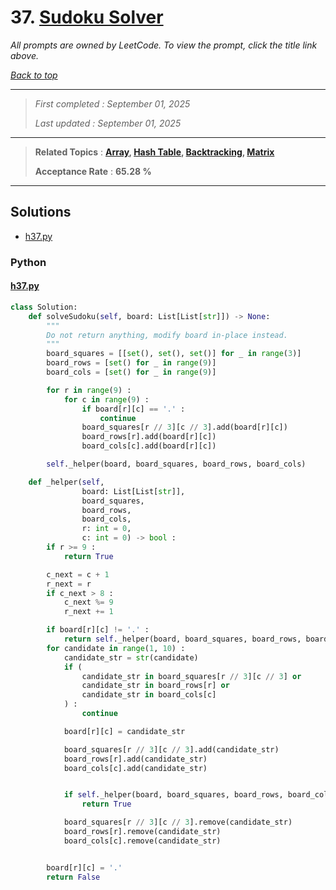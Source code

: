 # 37. [Sudoku Solver](<https://leetcode.com/problems/sudoku-solver>)

*All prompts are owned by LeetCode. To view the prompt, click the title link above.*

*[Back to top](<../README.md>)*

------

> *First completed : September 01, 2025*
>
> *Last updated : September 01, 2025*

------

> **Related Topics** : **[Array](<by_topic/Array.md>), [Hash Table](<by_topic/Hash Table.md>), [Backtracking](<by_topic/Backtracking.md>), [Matrix](<by_topic/Matrix.md>)**
>
> **Acceptance Rate** : **65.28 %**

------

## Solutions

- [h37.py](<../my-submissions/h37.py>)
### Python
#### [h37.py](<../my-submissions/h37.py>)
```Python
class Solution:
    def solveSudoku(self, board: List[List[str]]) -> None:
        """
        Do not return anything, modify board in-place instead.
        """
        board_squares = [[set(), set(), set()] for _ in range(3)]
        board_rows = [set() for _ in range(9)]
        board_cols = [set() for _ in range(9)]

        for r in range(9) :
            for c in range(9) :
                if board[r][c] == '.' :
                    continue
                board_squares[r // 3][c // 3].add(board[r][c])
                board_rows[r].add(board[r][c])
                board_cols[c].add(board[r][c])

        self._helper(board, board_squares, board_rows, board_cols)

    def _helper(self, 
                board: List[List[str]], 
                board_squares, 
                board_rows, 
                board_cols, 
                r: int = 0, 
                c: int = 0) -> bool :
        if r >= 9 :
            return True

        c_next = c + 1
        r_next = r
        if c_next > 8 :
            c_next %= 9
            r_next += 1

        if board[r][c] != '.' :
            return self._helper(board, board_squares, board_rows, board_cols, r_next, c_next)
        for candidate in range(1, 10) :
            candidate_str = str(candidate)
            if (
                candidate_str in board_squares[r // 3][c // 3] or
                candidate_str in board_rows[r] or
                candidate_str in board_cols[c]
            ) :
                continue

            board[r][c] = candidate_str

            board_squares[r // 3][c // 3].add(candidate_str)
            board_rows[r].add(candidate_str)
            board_cols[c].add(candidate_str)


            if self._helper(board, board_squares, board_rows, board_cols, r_next, c_next) :
                return True

            board_squares[r // 3][c // 3].remove(candidate_str)
            board_rows[r].remove(candidate_str)
            board_cols[c].remove(candidate_str)


        board[r][c] = '.'
        return False
```

